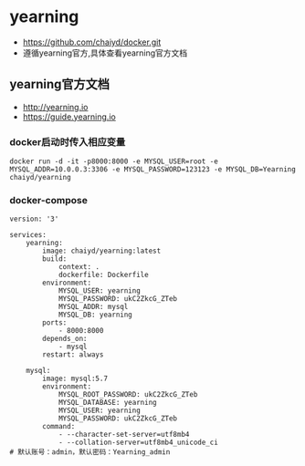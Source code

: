 # yearning

- https://github.com/chaiyd/docker.git
- 遵循yearning官方,具体查看yearning官方文档

## yearning官方文档
- http://yearning.io
- https://guide.yearning.io

### docker启动时传入相应变量
```
docker run -d -it -p8000:8000 -e MYSQL_USER=root -e MYSQL_ADDR=10.0.0.3:3306 -e MYSQL_PASSWORD=123123 -e MYSQL_DB=Yearning chaiyd/yearning
```

### docker-compose
```
version: '3'

services:
    yearning:
        image: chaiyd/yearning:latest
        build:
            context: .
            dockerfile: Dockerfile
        environment:
            MYSQL_USER: yearning
            MYSQL_PASSWORD: ukC2ZkcG_ZTeb
            MYSQL_ADDR: mysql
            MYSQL_DB: yearning
        ports:
            - 8000:8000
        depends_on:
            - mysql
        restart: always

    mysql:
        image: mysql:5.7
        environment:
            MYSQL_ROOT_PASSWORD: ukC2ZkcG_ZTeb
            MYSQL_DATABASE: yearning
            MYSQL_USER: yearning
            MYSQL_PASSWORD: ukC2ZkcG_ZTeb
        command:
            - --character-set-server=utf8mb4
            - --collation-server=utf8mb4_unicode_ci
# 默认账号：admin，默认密码：Yearning_admin
```
